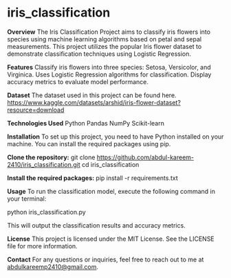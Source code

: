 # iris_classification

**Overview**
The Iris Classification Project aims to classify iris flowers into species using machine learning algorithms based on petal and sepal measurements. This project utilizes the popular Iris flower dataset to demonstrate classification techniques using Logistic Regression.

**Features**
Classify iris flowers into three species: Setosa, Versicolor, and Virginica.
Uses Logistic Regression algorithms for classification.
Display accuracy metrics to evaluate model performance.

**Dataset**
The dataset used in this project can be found here. https://www.kaggle.com/datasets/arshid/iris-flower-dataset?resource=download

**Technologies Used**
Python
Pandas
NumPy
Scikit-learn

**Installation**
To set up this project, you need to have Python installed on your machine. You can install the required packages using pip.

**Clone the repository:**
git clone https://github.com/abdul-kareem-2410/iris_classification.git
cd iris_classification

**Install the required packages:**
pip install -r requirements.txt

**Usage**
To run the classification model, execute the following command in your terminal:

python iris_classification.py

This will output the classification results and accuracy metrics.

**License**
This project is licensed under the MIT License. See the LICENSE file for more information.

**Contact**
For any questions or inquiries, feel free to reach out to me at abdulkareemp2410@gmail.com.
